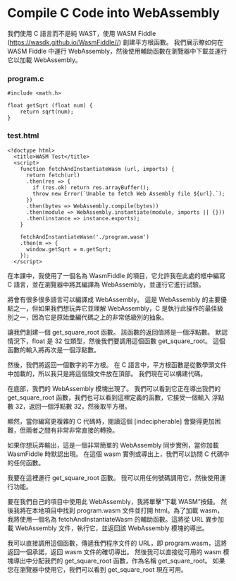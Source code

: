 # Compile C Code into WebAssembly
我們使用 C 語言而不是純 WAST，使用 WASM Fiddle (https://wasdk.github.io/WasmFiddle//) 創建平方根函數。 我們展示瞭如何在 WASM Fiddle 中運行 WebAssembly，然後使用輔助函數在瀏覽器中下載並運行它以加載 WebAssembly。
### program.c
```
#include <math.h>

float getSqrt (float num) {
	return sqrt(num);
}
```
### test.html
```
<!doctype html>
  <title>WASM Test</title>
  <script>
    function fetchAndInstantiateWasm (url, imports) {
      return fetch(url)
      .then(res => {
        if (res.ok) return res.arrayBuffer();
        throw new Error(`Unable to fetch Web Assembly file ${url}.`);
      })
      .then(bytes => WebAssembly.compile(bytes))
      .then(module => WebAssembly.instantiate(module, imports || {}))
      .then(instance => instance.exports);
    }

    fetchAndInstantiateWasm('./program.wasm')
    .then(m => {
      window.getSqrt = m.getSqrt;
    });
  </script>
```
在本課中，我使用了一個名為 WasmFiddle 的項目，它允許我在此處的框中編寫 C 語言，並在瀏覽器中將其編譯為 WebAssembly，並運行它進行試驗。

將會有很多很多語言可以編譯成 WebAssembly。 這是 WebAssembly 的主要優點之一，但如果我們想玩弄它並理解 WebAssembly，C 是執行此操作的最佳級別之一，因為它是原始彙編代碼之上的非常低級別的抽象。

讓我們創建一個 get_square_root 函數。 該函數的返回值將是一個浮點數。 默認情況下，float 是 32 位類型，然後我們要調用這個函數 	get_square_root。 這個函數的輸入將再次是一個浮點數。

然後，我們將返回一個數字的平方根。 在 C 語言中，平方根函數是從數學頭文件中加載的，所以我只是將這個頭文件放在頂部。 我們現在可以構建代碼。

在底部，我們的 WebAssembly 模塊出現了。 我們可以看到它正在導出我們的 get_square_root 函數，我們也可以看到這裡定義的函數，它接受一個輸入
浮點數 32，返回一個浮點數 32，然後取平方根。

顯然，當你編寫更複雜的 C 代碼時，閱讀這個 [indecipherable] 會變得更加困難，但兩者之間有非常非常直接的轉換。

如果你想玩弄輸出，這是一個非常簡單的 WebAssembly 同步實例，當你加載 WasmFiddle 時默認出現。 在這個 wasm 實例或導出上，我們可以訪問 C 代碼中的任何函數。

我要在這裡運行 get_square_root 函數。 我可以用任何號碼調用它，然後使用運行功能。

要在我們自己的項目中使用此 WebAssembly，我將單擊“下載 WASM”按鈕。 然後我將在本地項目中找到 program.wasm 文件並打開 html。為了加載 wasm，我將使用一個名為 fetchAndInstantiateWasm 的輔助函數。這將從 URL 異步加載 WebAssembly 文件，執行它，並返回該 WebAssembly 模塊的導出。

我可以直接調用這個函數，傳遞我們程序文件的 URL，即 program.wasm，這將返回一個承諾，返回 wasm 文件的確切導出。 然後我可以直接從可用的 wasm 模塊導出中分配我們的 get_square_root 函數，作為名稱 get_square_root。 如果您在瀏覽器中使用它，我們可以看到 get_square_root 現在可用。